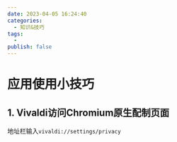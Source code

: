 ```yaml
---
date: 2023-04-05 16:24:40
categories:
  - 知识&技巧
tags:
  - 
publish: false
---
```


# 应用使用小技巧

## 1. Vivaldi访问Chromium原生配制页面

地址栏输入```vivaldi://settings/privacy```
